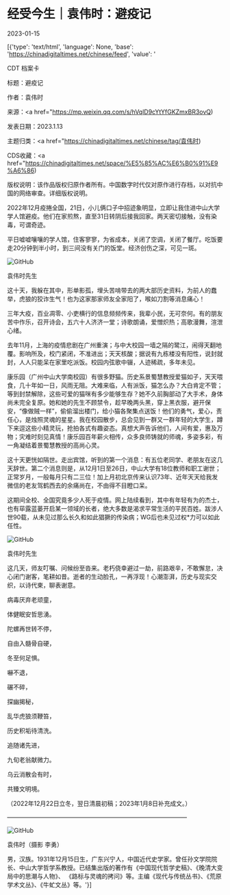 # 经受今生｜袁伟时：避疫记

2023-01-15

[{'type': 'text/html', 'language': None, 'base': 'https://chinadigitaltimes.net/chinese/feed', 'value': '

CDT 档案卡

标题：避疫记

作者：袁伟时

来源：<a href="https://mp.weixin.qq.com/s/hVqlD9cYtYfGKZmxBR3ovQ)

发表日期：2023.1.13

主题归类：<a href="https://chinadigitaltimes.net/chinese/tag/袁伟时)

CDS收藏：<a href="https://chinadigitaltimes.net/space/%E5%85%AC%E6%B0%91%E9%A6%86)

版权说明：该作品版权归原作者所有。中国数字时代仅对原作进行存档，以对抗中国的网络审查。详细版权说明。





2022年12月疫捲全国，21日，小儿俩口子中招迹象明显，立即让我住进中山大学学人馆避疫。他们在家煎熬，直至31日转阴后接我回家。两天密切接触，没有染毒，可谓奇迹。

平日嘘嘘嚷嚷的学人馆，住客寥寥，为省成本，关闭了空调，关闭了餐厅。吃饭要走20分钟到半小时，到三间没有关门的饭堂。经济创伤之深，可见一斑。

![GitHub](https://chinadigitaltimes.net/chinese/files/2023/01/post-692042-63c33425644cd.png)

袁伟时先生

这十天，我躲在其中，形单影孤，埋头苦啃带去的两大部历史资料，为前人的蠢举，虎狼的狡诈生气！也为这家那家师友全家阳了，喉如刀割等消息痛心！

三年大疫，百业凋零、小吏横行的信息频频传来，我辈小民，无可奈何。有的朋友苦中作乐，召开诗会，五六十人济济一堂；诗歌朗诵，爱憎炽热；高歌漫舞，渲泄心绪。

去年11月，上海的疫情悲剧在广州重演；与中大校园一墙之隔的鹭江，闹得天翻地覆。影响所及，校门紧闭，不准进出；天天核酸；据说有九栋楼没有阳性，说封就封，人人只能呆在家里吃派饭。校园内弦歌中辍，人迹稀疏，多年未见。

康乐园（广州中山大学南校园）有很多野猫。历史系景蜀慧教授爱猫如子，天天喂食，几十年如一日，风雨无阻。大难来临，人有派饭，猫怎么办？大白肯定不管；等到封禁解除，这些可爱的猫咪有多少能够生存？她不久前胸部动了大手术，身体尚未完全复原。她和她的先生不顾禁令，趁早晚两头黑，穿上黑衣服，避开保安，“像做贼一样”，偷偷溜出楼门，给小猫各聚集点送饭！他们的勇气，爱心，责任心，是烛照灵魂的星星。我在校园散步，总会见到一群又一群年轻的大学生，蹲下来逗这些小精灵玩，抢拍各式有趣姿态。真想大声告诉他们，人间有爱，惠及万物；灾难时刻见真情！康乐园百年薪火相传，众多良师铸就的师魂，多姿多彩，有一角凝结着景蜀慧教授的高尚心灵。

这十天更恍如隔世。走出宾馆，听到的第一个消息：有五位老同学、老朋友在这几天辞世。第二个消息则是，从12月1日至26日，中山大学有18位教师和职工谢世；正常岁月，一般每月只有二三位！加上月初北京传来认识73年、近年天天给我发微信的老友驾鹤西去的余痛尚在，不由得不目瞪口呆。

这期间全校、全国究竟多少人死于疫情。网上陆续看到，其中有年轻有为的杰士，也有荜露蓝蒌开启某一领域的长者，绝大多数是渴求平常生活的平民百姓。跋涉人世90载，从未见过那么长久和如此猖獗的传染病；WG后也未见过权*力可以如此任性。

![GitHub](https://chinadigitaltimes.net/chinese/files/2023/01/post-692042-63c334256afbe.)

袁伟时先生

这几天，师友叮嘱、问候纷至沓来。老朽侥幸避过一劫，前路艰辛，不敢懈怠，决心闭门谢客，笔耕如昔。逝者的生动脸孔，一再浮现！心潮澎湃，历史与现实交织，以诗代柬，聊表谢意。

病毒厌弃老顽童，

体健眠安哲思湧。

陀螺再世转不停，

自由入髓骨自硬，

冬至何足惧。

嚇不退，

碾不碎，

探幽揭秘，

乱华虎狼须鞭笞，

历史积垢待清洗。

追随诸先进，

九旬老翁献微力。

乌云消散会有时，

共臻文明境。

（2022年12月22日立冬，翌日清晨初稿；2023年1月8日补充成文。）

——————————————————————————————

![GitHub](https://chinadigitaltimes.net/chinese/files/2023/01/post-692042-63c3342575ebd.)

袁伟时（摄影 李勇）

男，汉族。1931年12月15日生，广东兴宁人，中国近代史学家。曾任孙文学院院长、中山大学哲学系教授。已结集出版的著作有《中国现代哲学史稿》、《晚清大变局中的思潮与人物》、 《路标与灵魂的拷问》等。主编《现代与传统丛书》、《荒原学术文丛》、《牛虻文丛》等。'}]